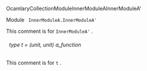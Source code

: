 OcamlaryCollectionModuleInnerModuleAInnerModuleA'

 Module `` InnerModuleA.InnerModuleA'`` 


This comment is for `` InnerModuleA'
`` .

<a id="type-t"></a>
###### &nbsp; type t = (unit, unit) a_function

This comment is for `` t
`` .


